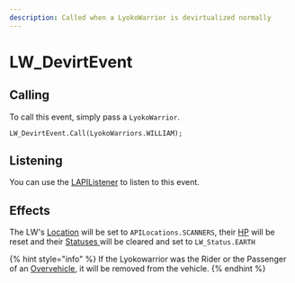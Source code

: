 ```yaml
---
description: Called when a LyokoWarrior is devirtualized normally
---
```


# LW\_DevirtEvent

## Calling

To call this event, simply pass a `LyokoWarrior`.

```text
LW_DevirtEvent.Call(LyokoWarriors.WILLIAM);
```

## Listening

You can use the [LAPIListener](../lapilistener.md) to listen to this event.

## Effects

The LW's [Location](../../virtualentities/lyokowarrior/lyokowarrior.md#location) will be set to `APILocations.SCANNERS`, their [HP](../../virtualentities/lyokowarrior/lyokowarrior.md#hp) will be reset and their [Statuses ](../../virtualentities/lyokowarrior/lw_status.md)will be cleared and set to `LW_Status.EARTH`

{% hint style="info" %}
If the Lyokowarrior was the Rider or the Passenger of an [Overvehicle](../../virtualentities/overvehicle/overvehicle.md), it will be removed from the vehicle.
{% endhint %}




